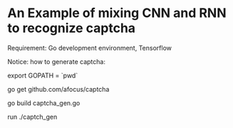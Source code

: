 # An Example of mixing CNN and RNN to recognize captcha

Requirement: Go development environment, Tensorflow

Notice: how to generate captcha:

export GOPATH = \`pwd\`

go get github.com/afocus/captcha

go build captcha_gen.go

run ./captch_gen
